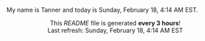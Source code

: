 My name is Tanner and today is Sunday, February 18, 4:14 AM EST.

<p align="center">This <i>README</i> file is generated <b>every 3 hours</b>!</br>Last refresh: Sunday, February 18, 4:14 AM EST<br /></p>
